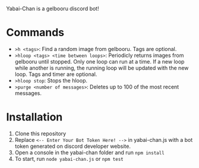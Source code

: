 Yabai-Chan is a gelbooru discord bot!

Commands
=====

* ```>h <tags>```: Find a random image from gelbooru. Tags are optional.<br>
* ```>hloop <tags> <time between loops>```: Periodicly returns images from gelbooru until stopped. Only one loop can run at a time. If a new loop while another is running, the running loop will be updated with the new loop. Tags and timer are optional.<br>
* ```>hloop stop```: Stops the hloop.
* ```>purge <number of messages>```: Deletes up to 100 of the most recent messages.

Installation
=====

1) Clone this repository
2) Replace ```<-- Enter Your Bot Token Here! -->``` in yabai-chan.js with a bot token generated on discord developer website.
3) Open a console in the yabai-chan folder and run ```npm install```
4) To start, run ```node yabai-chan.js``` or ```npm test```